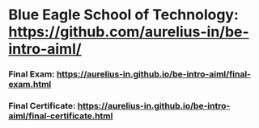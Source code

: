 # Blue Eagle School of Technology: https://github.com/aurelius-in/be-intro-aiml/
### Final Exam: https://aurelius-in.github.io/be-intro-aiml/final-exam.html 
### Final Certificate: https://aurelius-in.github.io/be-intro-aiml/final-certificate.html 
